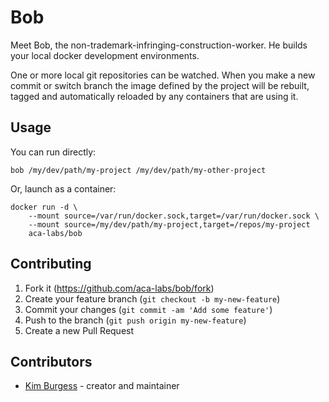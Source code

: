 # Bob

Meet Bob, the non-trademark-infringing-construction-worker. He builds your local docker development environments.

One or more local git repositories can be watched. When you make a new commit or switch branch the image defined by the project will be rebuilt, tagged and automatically reloaded by any containers that are using it.

## Usage

You can run directly:
```
bob /my/dev/path/my-project /my/dev/path/my-other-project
```

Or, launch as a container:
```
docker run -d \
    --mount source=/var/run/docker.sock,target=/var/run/docker.sock \
    --mount source=/my/dev/path/my-project,target=/repos/my-project
    aca-labs/bob
```

## Contributing

1. Fork it (<https://github.com/aca-labs/bob/fork>)
2. Create your feature branch (`git checkout -b my-new-feature`)
3. Commit your changes (`git commit -am 'Add some feature'`)
4. Push to the branch (`git push origin my-new-feature`)
5. Create a new Pull Request

## Contributors

- [Kim Burgess](https://github.com/kimburgess) - creator and maintainer
